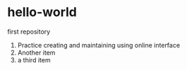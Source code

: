# hello-world
first repository

1. Practice creating and maintaining using online interface
2. Another item
3. a third item
